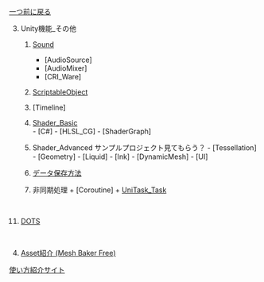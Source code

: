 [一つ前に戻る](../5_0.md)

3. Unity機能_その他
     1. [Sound](Sound/Sound0.md)
         + [AudioSource]
         + [AudioMixer]
         + [CRI_Ware]
     
     3. [ScriptableObject](ScriptableObject/0_ScriptableObject.md)

     4. [Timeline]
     

     7. [Shader_Basic](Shader/shader.md)  
       - [C#]  - [HLSL_CG]  - [ShaderGraph]

     8. Shader_Advanced サンプルプロジェクト見てもらう？
       - [Tessellation]   
       - [Geometry]
       - [Liquid]
       - [Ink]
       - [DynamicMesh]
       - [UI]

     9. [データ保存方法](SaveData/0_SaveData.md)
     
     10. 非同期処理
       + [Coroutine]
       + [UniTask_Task](UniTask/UniTask0_0.md)




<br>

11. [DOTS](DOTS/DOTS.md)

<br>



4.  [Asset紹介 (Mesh Baker Free)](https://assetstore.unity.com/packages/tools/modeling/mesh-baker-free-31895?srsltid=AfmBOooKmbb6-xkSJhEceaEVIoH0NwNMoQsw9lH6A3rbPKqn6hrScOaq)

[使い方紹介サイト](https://3dcg-school.pro/unity-asset-mesh-baker/)



<br>

